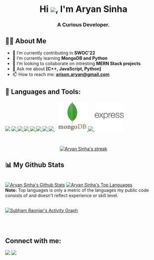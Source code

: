 <h1 align="center">Hi <img src="https://raw.githubusercontent.com/MartinHeinz/MartinHeinz/master/wave.gif" width="30px">, I'm Aryan Sinha</h1>
<h3 align="center">A Curious Developer.</h3>

## 🙋‍♂️ About Me

- 🔭 I’m currently contributing in **SWOC'22**
- 🌱 I’m currently learning **MongoDB and Python**
- 👯 I’m looking to collaborate on intresting **MERN Stack projects**
- 💬 Ask me about **[C++, JavaScript, Python]**
- 📫 How to reach me: **arison.aryan@gmail.com**

## 🚀 Languages and Tools:

<p align="left"> 
    <a href="#" target="_blank"><img src="https://img.icons8.com/color/96/000000/c-plus-plus-logo.png"/></a>
    <a href="https://reactjs.org/" target="_blank"> <img src="https://img.icons8.com/color/96/000000/react-native.png"/> </a> 
    <a href="https://developer.mozilla.org/en-US/docs/Web/JavaScript" target="_blank"> <img src="https://img.icons8.com/color/96/000000/javascript.png"/> </a> 
    <a href="https://www.w3.org/html/" target="_blank"> <img src="https://img.icons8.com/color/96/000000/html-5.png"/> </a> 
    <a href="https://www.w3schools.com/css/" target="_blank"> <img src="https://img.icons8.com/color/96/000000/css3.png"/> </a> 
    <a href="https://getbootstrap.com" target="_blank"> <img src="https://img.icons8.com/color/96/000000/bootstrap.png"/> </a> 
    <a href="https://www.python.org" target="_blank"> <img src="https://img.icons8.com/color/96/000000/python.png"/> </a> 
    <a style="padding-right:8px;" href="https://nodejs.org" target="_blank"> <img src="https://img.icons8.com/color/96/000000/nodejs.png"/> </a> 
    <a href="https://www.mongodb.com/" target="_blank"> <img src="https://raw.githubusercontent.com/devicons/devicon/master/icons/mongodb/mongodb-original-wordmark.svg" alt="mongodb" width="96" height="96"/> </a>  
    <a href="https://git-scm.com/" target="_blank"> <img src="https://img.icons8.com/color/96/000000/git.png"/> </a>  
    <a href="https://expressjs.com" target="_blank"> <img src="https://raw.githubusercontent.com/devicons/devicon/master/icons/express/express-original-wordmark.svg" alt="express" width="96" height="96"/> </a>
</p>

<!-- [![React Badge](https://img.shields.io/badge/-React-61DBFB?style=for-the-badge&labelColor=black&logo=react&logoColor=61DBFB)](#)  [![Javascript Badge](https://img.shields.io/badge/-Javascript-F0DB4F?style=for-the-badge&labelColor=black&logo=javascript&logoColor=F0DB4F)](#) [![Typescript Badge](https://img.shields.io/badge/-Typescript-007acc?style=for-the-badge&labelColor=black&logo=typescript&logoColor=007acc)](#) [![Nodejs Badge](https://img.shields.io/badge/-Nodejs-3C873A?style=for-the-badge&labelColor=black&logo=node.js&logoColor=3C873A)](#) [![GraphQL Badge](https://img.shields.io/badge/-GraphQl-e535ab?style=for-the-badge&labelColor=black&logo=node.js&logoColor=e535ab)](#) -->
<br/>

<p align="center">
    <a href="https://github.com/arison08/github-readme-streak-stats">
        <img title="🔥 Get streak stats for your profile at git.io/streak-stats" alt="Aryan Sinha's streak" src="https://github-readme-streak-stats.herokuapp.com/?user=arison08&theme=black-ice&hide_border=true&stroke=0000&background=060A0CD0"/>
    </a>
</p>

## 📊 My Github Stats

  <br/>
    <a href="https://github.com/arison08/github-readme-stats"><img alt="Aryan Sinha's Github Stats" src="https://github-readme-stats.vercel.app/api?username=arison08&show_icons=true&count_private=true&theme=react&hide_border=true&bg_color=0D1117" /></a>
  <a href="https://github.com/arison08/github-readme-stats"><img alt="Aryan Sinha's Top Languages" src="https://github-readme-stats.vercel.app/api/top-langs/?username=arison08&langs_count=8&count_private=true&layout=compact&theme=react&hide_border=true&bg_color=0D1117" /></a>
  <br/>
  <b>Note:</b> Top languages is only a metric of the languages my public code consists of and doesn't reflect experience or skill level.

<br/>
<br/>

<a href="https://github.com/arison08/github-readme-activity-graph"><img alt="Subham Raoniar's Activity Graph" src="https://activity-graph.herokuapp.com/graph?username=arison08&bg_color=0D1117&color=5BCDEC&line=5BCDEC&point=FFFFFF&hide_border=true" /></a>

<br/>
<br/>

## Connect with me:

<p align="left">

<a href = "https://www.linkedin.com/in/aryan-sinha0520/"><img src="https://img.icons8.com/fluent/48/000000/linkedin.png"/></a>
<a href = "https://twitter.com/arisonsinha"><img src="https://img.icons8.com/fluent/48/000000/twitter.png"/></a>

</p>
